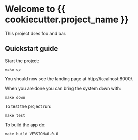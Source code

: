 # Welcome to {{ cookiecutter.project_name }}

This project does foo and bar.

## Quickstart guide

Start the project:

    make up
    
You should now see the landing page at http://localhost:8000/. 
    
When you are done you can bring the system down with:

    make down
    
To test the project run:

    make test
    
To build the app do:

    make build VERSION=0.0.0
